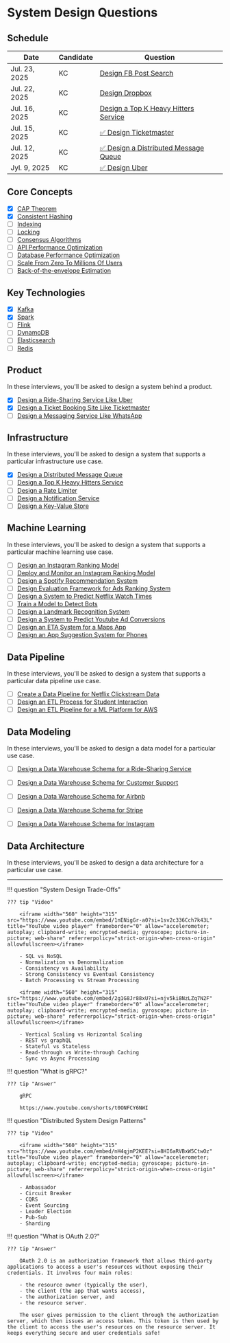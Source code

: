 # System Design Questions

## Schedule

| Date          | Candidate | Question                                                                         |
| ------------- | --------- | -------------------------------------------------------------------------------- |
| Jul. 23, 2025 | KC        | [Design FB Post Search](./infra/social-media-post-search/index.md)         |
| Jul. 22, 2025 | KC        | [Design Dropbox](./top-k-heavy-hitters/index.md)                           |
| Jul. 16, 2025 | KC        | [Design a Top K Heavy Hitters Service](./top-k-heavy-hitters/index.md)     |
| Jul. 15, 2025 | KC        | [✅ Design Ticketmaster](./ticket-booking-site/index.md)                      |
| Jul. 12, 2025 | KC        | [✅ Design a Distributed Message Queue](./distributed-message-queue/index.md) |
| Jyl.  9, 2025 | KC        | [✅ Design Uber](./ride-sharing-service/index.md)                             |

## Core Concepts

- [x] [CAP Theorem](./core-concepts/cap/index.md)
- [x] [Consistent Hashing](./core-concepts/consistent-hashing/index.md)
- [ ] [Indexing](./core-concepts/indexing/index.md)
- [ ] [Locking](./core-concepts/locking/index.md)
- [ ] [Consensus Algorithms](./core-concepts/consensus-algorithms/index.md)
- [ ] [API Performance Optimization](./core-concepts/api-perf-opt/index.md)
- [ ] [Database Performance Optimization](./core-concepts/db-perf-opt/index.md)
- [ ] [Scale From Zero To Millions Of Users](https://bytebytego.com/courses/system-design-interview/scale-from-zero-to-millions-of-users)
- [ ] [Back-of-the-envelope Estimation](https://bytebytego.com/courses/system-design-interview/back-of-the-envelope-estimation)

## Key Technologies

- [x] [Kafka](./key-technologies/kafka/index.md)
- [x] [Spark](./key-technologies/spark/index.md)
- [ ] [Flink](./key-technologies/flink/index.md)
- [ ] [DynamoDB](./key-technologies/dynamodb/index.md)
- [ ] [Elasticsearch](./key-technologies/elasticsearch/index.md)
- [ ] [Redis](./key-technologies/redis/index.md)

## Product

In these interviews, you'll be asked to design a system behind a product.

- [x] [Design a Ride-Sharing Service Like Uber](./product/ride-sharing-service/index.md)
- [x] [Design a Ticket Booking Site Like Ticketmaster](./product/ticket-booking-site/index.md)
- [ ] [Design a Messaging Service Like WhatsApp](./product/messaging-service/index.md)

## Infrastructure

In these interviews, you'll be asked to design a system that supports a particular infrastructure use case.

- [x] [Design a Distributed Message Queue](./infra/distributed-message-queue/index.md)
- [ ] [Design a Top K Heavy Hitters Service](./infra/top-k-heavy-hitters/index.md)
- [ ] [Design a Rate Limiter](./infra/rate-limiter/index.md)
- [ ] [Design a Notification Service](./infra/notification-service/index.md)
- [ ] [Design a Key-Value Store](./infra/key-value-store/index.md)

## Machine Learning

In these interviews, you'll be asked to design a system that supports a particular machine learning use case.

- [ ] [Design an Instagram Ranking Model](https://www.tryexponent.com/courses/ml-engineer/ml-system-design/design-instagram-feed-ranking-model)
- [ ] [Deploy and Monitor an Instagram Ranking Model](https://www.tryexponent.com/courses/ml-engineer/ml-system-design/deploy-and-monitor-instagram-feed-ranking-model)
- [ ] [Design a Spotify Recommendation System](https://www.tryexponent.com/courses/ml-engineer/ml-system-design/design-spotify-recommendation-system)
- [ ] [Design Evaluation Framework for Ads Ranking System](https://www.tryexponent.com/courses/ml-engineer/ml-system-design/design-evaluation-framework-for-ads-ranking)
- [ ] [Design a System to Predict Netflix Watch Times](https://www.tryexponent.com/courses/ml-engineer/ml-system-design/model-predict-netflix-watch-times)
- [ ] [Train a Model to Detect Bots](https://www.tryexponent.com/courses/ml-engineer/ml-system-design/train-model-detect-bots)
- [ ] [Design a Landmark Recognition System](https://www.tryexponent.com/courses/ml-engineer/ml-system-design/landmark-recognition)
- [ ] [Design a System to Predict Youtube Ad Conversions](https://www.tryexponent.com/courses/ml-engineer/ml-system-design/design-system-predict-youtube-ad-conversions)
- [ ] [Design an ETA System for a Maps App](https://www.tryexponent.com/courses/ml-engineer/ml-system-design/design-eta-system-maps-app)
- [ ] [Design an App Suggestion System for Phones](https://www.tryexponent.com/courses/ml-engineer/ml-system-design/app-suggestion-system)

## Data Pipeline

In these interviews, you'll be asked to design a system that supports a particular data pipeline use case.

- [ ] [Create a Data Pipeline for Netflix Clickstream Data](https://www.youtube.com/watch?v=YRTIpSuiFh8)
- [ ] [Design an ETL Process for Student Interaction](https://www.youtube.com/watch?v=LEAlAC8KMLU)
- [ ] [Design an ETL Pipeline for a ML Platform for AWS](https://www.youtube.com/watch?v=eAjMNExUXdk)

## Data Modeling

In these interviews, you'll be asked to design a data model for a particular use case.

- [ ] [Design a Data Warehouse Schema for a Ride-Sharing Service](https://www.tryexponent.com/courses/data-engineering/data-modeling-interviews/ride-sharing-data-model)
- [ ] [Design a Data Warehouse Schema for Customer Support](https://www.tryexponent.com/courses/data-engineering/data-modeling-interviews/customer-support-data-model)
- [ ] [Design a Data Warehouse Schema for Airbnb](https://www.tryexponent.com/courses/data-engineering/data-modeling-interviews/airbnb-data-model)
- [ ] [Design a Data Warehouse Schema for Stripe](https://www.tryexponent.com/courses/data-engineering/data-modeling-interviews/stripe-data-model)
- [ ] [Design a Data Warehouse Schema for Instagram](https://www.tryexponent.com/courses/data-engineering/data-modeling-interviews/instagram-data-model)


## Data Architecture

In these interviews, you'll be asked to design a data architecture for a particular use case.


---


!!! question "System Design Trade-Offs"

    ??? tip "Video"

        <iframe width="560" height="315" src="https://www.youtube.com/embed/1nENigGr-a0?si=1sv2c336Cch7k43L" title="YouTube video player" frameborder="0" allow="accelerometer; autoplay; clipboard-write; encrypted-media; gyroscope; picture-in-picture; web-share" referrerpolicy="strict-origin-when-cross-origin" allowfullscreen></iframe>

        - SQL vs NoSQL
        - Normalization vs Denormalization
        - Consistency vs Availability
        - Strong Consistency vs Eventual Consistency
        - Batch Processing vs Stream Processing

        <iframe width="560" height="315" src="https://www.youtube.com/embed/2g1G8Jr88xU?si=njv5ki8NzLZq7N2F" title="YouTube video player" frameborder="0" allow="accelerometer; autoplay; clipboard-write; encrypted-media; gyroscope; picture-in-picture; web-share" referrerpolicy="strict-origin-when-cross-origin" allowfullscreen></iframe>
        
        - Vertical Scaling vs Horizontal Scaling
        - REST vs graphQL
        - Stateful vs Stateless
        - Read-through vs Write-through Caching
        - Sync vs Async Processing


!!! question "What is gRPC?"

    ??? tip "Answer"

        gRPC

        https://www.youtube.com/shorts/t0ONFCY6NWI


!!! question "Distributed System Design Patterns"

    ??? tip "Video"

        <iframe width="560" height="315" src="https://www.youtube.com/embed/nH4qjmP2KEE?si=8HI6aRVBxW5CtwOz" title="YouTube video player" frameborder="0" allow="accelerometer; autoplay; clipboard-write; encrypted-media; gyroscope; picture-in-picture; web-share" referrerpolicy="strict-origin-when-cross-origin" allowfullscreen></iframe>

        - Ambassador
        - Circuit Breaker
        - CQRS
        - Event Sourcing
        - Leader Election
        - Pub-Sub
        - Sharding

!!! question "What is OAuth 2.0?"

    ??? tip "Answer"

        OAuth 2.0 is an authorization framework that allows third-party applications to access a user's resources without exposing their credentials. It involves four main roles:
        
        - the resource owner (typically the user),
        - the client (the app that wants access),
        - the authorization server, and
        - the resource server.
        
        The user gives permission to the client through the authorization server, which then issues an access token. This token is then used by the client to access the user's resources on the resource server. It keeps everything secure and user credentials safe!